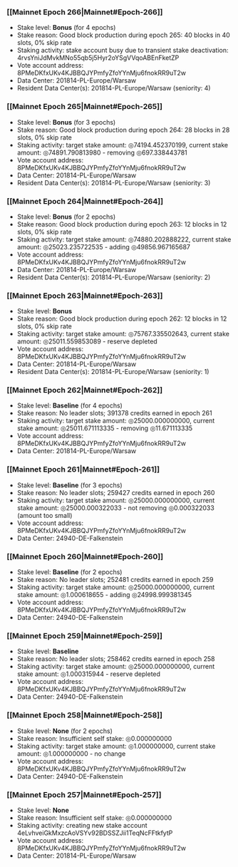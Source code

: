 ### [[Mainnet Epoch 266|Mainnet#Epoch-266]]
* Stake level: **Bonus** (for 4 epochs)
* Stake reason: Good block production during epoch 265: 40 blocks in 40 slots, 0% skip rate
* Staking activity: stake account busy due to transient stake deactivation: 4rvsYniJdMvkMNo55qb5j5Hyr2oYSgVVqoABEnFketZP
* Vote account address: 8PMeDKfxUKv4KJBBQJYPmfyZfoYYnMju6fnokRR9uT2w
* Data Center: 201814-PL-Europe/Warsaw
* Resident Data Center(s): 201814-PL-Europe/Warsaw (seniority: 4)
### [[Mainnet Epoch 265|Mainnet#Epoch-265]]
* Stake level: **Bonus** (for 3 epochs)
* Stake reason: Good block production during epoch 264: 28 blocks in 28 slots, 0% skip rate
* Staking activity: target stake amount: ◎74194.452370199, current stake amount: ◎74891.790813980 - removing ◎697.338443781
* Vote account address: 8PMeDKfxUKv4KJBBQJYPmfyZfoYYnMju6fnokRR9uT2w
* Data Center: 201814-PL-Europe/Warsaw
* Resident Data Center(s): 201814-PL-Europe/Warsaw (seniority: 3)
### [[Mainnet Epoch 264|Mainnet#Epoch-264]]
* Stake level: **Bonus** (for 2 epochs)
* Stake reason: Good block production during epoch 263: 12 blocks in 12 slots, 0% skip rate
* Staking activity: target stake amount: ◎74880.202888222, current stake amount: ◎25023.235722535 - adding ◎49856.967165687
* Vote account address: 8PMeDKfxUKv4KJBBQJYPmfyZfoYYnMju6fnokRR9uT2w
* Data Center: 201814-PL-Europe/Warsaw
* Resident Data Center(s): 201814-PL-Europe/Warsaw (seniority: 2)
### [[Mainnet Epoch 263|Mainnet#Epoch-263]]
* Stake level: **Bonus**
* Stake reason: Good block production during epoch 262: 12 blocks in 12 slots, 0% skip rate
* Staking activity: target stake amount: ◎75767.335502643, current stake amount: ◎25011.559853089 - reserve depleted
* Vote account address: 8PMeDKfxUKv4KJBBQJYPmfyZfoYYnMju6fnokRR9uT2w
* Data Center: 201814-PL-Europe/Warsaw
* Resident Data Center(s): 201814-PL-Europe/Warsaw (seniority: 1)
### [[Mainnet Epoch 262|Mainnet#Epoch-262]]
* Stake level: **Baseline** (for 4 epochs)
* Stake reason: No leader slots; 391378 credits earned in epoch 261
* Staking activity: target stake amount: ◎25000.000000000, current stake amount: ◎25011.671113335 - removing ◎11.671113335
* Vote account address: 8PMeDKfxUKv4KJBBQJYPmfyZfoYYnMju6fnokRR9uT2w
* Data Center: 201814-PL-Europe/Warsaw
### [[Mainnet Epoch 261|Mainnet#Epoch-261]]
* Stake level: **Baseline** (for 3 epochs)
* Stake reason: No leader slots; 259427 credits earned in epoch 260
* Staking activity: target stake amount: ◎25000.000000000, current stake amount: ◎25000.000322033 - not removing ◎0.000322033 (amount too small)
* Vote account address: 8PMeDKfxUKv4KJBBQJYPmfyZfoYYnMju6fnokRR9uT2w
* Data Center: 24940-DE-Falkenstein
### [[Mainnet Epoch 260|Mainnet#Epoch-260]]
* Stake level: **Baseline** (for 2 epochs)
* Stake reason: No leader slots; 252481 credits earned in epoch 259
* Staking activity: target stake amount: ◎25000.000000000, current stake amount: ◎1.000618655 - adding ◎24998.999381345
* Vote account address: 8PMeDKfxUKv4KJBBQJYPmfyZfoYYnMju6fnokRR9uT2w
* Data Center: 24940-DE-Falkenstein
### [[Mainnet Epoch 259|Mainnet#Epoch-259]]
* Stake level: **Baseline**
* Stake reason: No leader slots; 258462 credits earned in epoch 258
* Staking activity: target stake amount: ◎25000.000000000, current stake amount: ◎1.000315944 - reserve depleted
* Vote account address: 8PMeDKfxUKv4KJBBQJYPmfyZfoYYnMju6fnokRR9uT2w
* Data Center: 24940-DE-Falkenstein
### [[Mainnet Epoch 258|Mainnet#Epoch-258]]
* Stake level: **None** (for 2 epochs)
* Stake reason: Insufficient self stake: ◎0.000000000
* Staking activity: target stake amount: ◎1.000000000, current stake amount: ◎1.000000000 - no change
* Vote account address: 8PMeDKfxUKv4KJBBQJYPmfyZfoYYnMju6fnokRR9uT2w
* Data Center: 24940-DE-Falkenstein
### [[Mainnet Epoch 257|Mainnet#Epoch-257]]
* Stake level: **None**
* Stake reason: Insufficient self stake: ◎0.000000000
* Staking activity: creating new stake account 4eLvhveiGkMxzcAoVSYv92BDSSZJii1TeqNcFFtkfytP
* Vote account address: 8PMeDKfxUKv4KJBBQJYPmfyZfoYYnMju6fnokRR9uT2w
* Data Center: 201814-PL-Europe/Warsaw